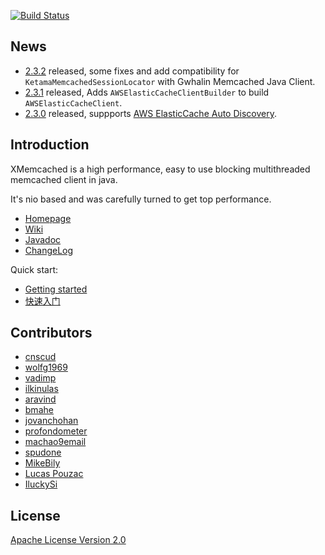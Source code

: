 [![Build Status](https://travis-ci.org/killme2008/xmemcached.svg?branch=master)](https://travis-ci.org/killme2008/xmemcached)

## News

* [2.3.2](https://github.com/killme2008/xmemcached/releases/tag/xmemcached-2.3.2) released, some fixes and add compatibility for `KetamaMemcachedSessionLocator` with Gwhalin Memcached Java Client. 
* [2.3.1](https://github.com/killme2008/xmemcached/releases/tag/xmemcached-2.3.1) released, Adds `AWSElasticCacheClientBuilder` to build `AWSElasticCacheClient`.
* [2.3.0](https://github.com/killme2008/xmemcached/releases/tag/xmemcached-2.3.0) released, suppports [AWS ElasticCache Auto Discovery](http://docs.aws.amazon.com/AmazonElastiCache/latest/UserGuide/AutoDiscovery.html).

## Introduction

  XMemcached is a high performance, easy to use blocking multithreaded memcached client in java.
  
  It's nio based and was carefully turned to get top performance.

* [Homepage](http://fnil.net/xmemcached/)
* [Wiki](https://github.com/killme2008/xmemcached/wiki)
* [Javadoc](http://fnil.net/docs/xmemcached/index.html)
* [ChangeLog](https://github.com/killme2008/xmemcached/blob/master/NOTICE.txt)


Quick start:

* [Getting started](https://github.com/killme2008/xmemcached/wiki/Getting%20started)
* [快速入门](https://github.com/killme2008/xmemcached/wiki/%E5%BF%AB%E9%80%9F%E5%85%A5%E9%97%A8)

## Contributors

* [cnscud](https://code.google.com/u/cnscud/)
* [wolfg1969](https://code.google.com/u/wolfg1969/)
* [vadimp](https://github.com/vadimp)
* [ilkinulas](https://github.com/ilkinulas)
* [aravind](https://github.com/aravind)
* [bmahe](https://github.com/bmahe)
* [jovanchohan](https://github.com/jovanchohan)
* [profondometer](https://github.com/profondometer)
* [machao9email](https://code.google.com/u/100914576372416966057)
* [spudone](https://github.com/spudone)
* [MikeBily](https://github.com/MikeBily)
* [Lucas Pouzac](https://github.com/lucaspouzac)
* [IluckySi](https://github.com/IluckySi)

## License

[Apache License Version 2.0](http://www.apache.org/licenses/LICENSE-2.0.html)
